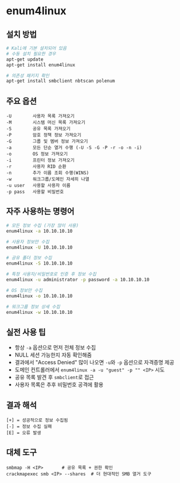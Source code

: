 # enum4linux

## 설치 방법

```bash
# Kali에 기본 설치되어 있음
# 수동 설치 필요한 경우
apt-get update
apt-get install enum4linux

# 의존성 패키지 확인
apt-get install smbclient nbtscan polenum
```

## 주요 옵션

```
-U        사용자 목록 가져오기
-M        시스템 머신 목록 가져오기
-S        공유 목록 가져오기
-P        암호 정책 정보 가져오기
-G        그룹 및 멤버 정보 가져오기
-a        모든 단순 열거 수행 (-U -S -G -P -r -o -n -i)
-o        OS 정보 가져오기
-i        프린터 정보 가져오기
-r        사용자 RID 순환
-n        추가 이름 조회 수행(WINS)
-w        워크그룹/도메인 자세히 나열
-u user   사용할 사용자 이름
-p pass   사용할 비밀번호
```

## 자주 사용하는 명령어

```bash
# 모든 정보 수집 (가장 많이 사용)
enum4linux -a 10.10.10.10

# 사용자 정보만 수집
enum4linux -U 10.10.10.10

# 공유 폴더 정보 수집
enum4linux -S 10.10.10.10

# 특정 사용자/비밀번호로 인증 후 정보 수집
enum4linux -u administrator -p password -a 10.10.10.10

# OS 정보만 수집
enum4linux -o 10.10.10.10

# 워크그룹 정보 상세 수집
enum4linux -w 10.10.10.10
```

## 실전 사용 팁

- 항상 `-a` 옵션으로 먼저 전체 정보 수집
- NULL 세션 가능한지 자동 확인해줌
- 결과에서 "Access Denied" 많이 나오면 `-u`와 `-p` 옵션으로 자격증명 제공
- 도메인 컨트롤러에서 `enum4linux -a -u "guest" -p "" <IP>` 시도
- 공유 목록 발견 후 `smbclient`로 접근
- 사용자 목록은 추후 비밀번호 공격에 활용

## 결과 해석

```
[+] = 성공적으로 정보 수집됨
[-] = 정보 수집 실패
[E] = 오류 발생
```

## 대체 도구

```
smbmap -H <IP>       # 공유 목록 + 권한 확인
crackmapexec smb <IP> --shares  # 더 현대적인 SMB 열거 도구
```
